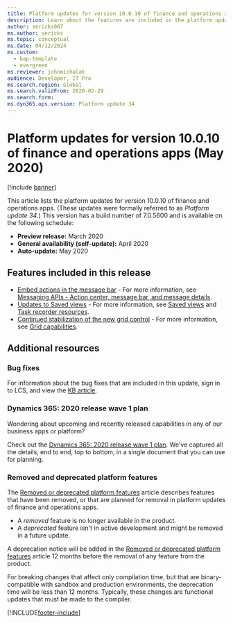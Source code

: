 ```yaml
---
title: Platform updates for version 10.0.10 of finance and operations apps (May 2020)
description: Learn about the features are included in the platform updates for version 10.0.10 of finance and operations apps released in May 2020.
author: sericks007
ms.author: sericks
ms.topic: conceptual
ms.date: 04/12/2024
ms.custom: 
  - bap-template
  - evergreen
ms.reviewer: johnmichalak 
audience: Developer, IT Pro
ms.search.region: Global
ms.search.validFrom: 2020-02-29
ms.search.form:
ms.dyn365.ops.version: Platform update 34
---
```

# Platform updates for version 10.0.10 of finance and operations apps (May 2020)

[!include [banner](../../../finance/includes/banner.md)]

This article lists the platform updates for version 10.0.10 of finance and operations apps. (These updates were formally referred to as *Platform update 34*.) This version has a build number of 7.0.5600 and is available on the following schedule:

- **Preview release:** March 2020
- **General availability (self-update):** April 2020
- **Auto-update:** May 2020

## Features included in this release

- [Embed actions in the message bar](/dynamics365-release-plan/2020wave1/finance-operations-crossapp-capabilities/embed-actions-message-bar) - For more information, see [Messaging APIs - Action center, message bar, and message details](../../dev-itpro/user-interface/messaging-api-center-bar-details.md).
- [Updates to Saved views](/dynamics365-release-plan/2020wave1/finance-operations-crossapp-capabilities/user-productivity--saved-views--phase-2) - For more information, see [Saved views](../../dev-itpro/get-started/saved-views.md) and [Task recorder resources](../../dev-itpro/user-interface/task-recorder.md).
- [Continued stabilization of the new grid control](/dynamics365-release-plan/2020wave1/finance-operations-crossapp-capabilities/user-productivity--new-grid-control--phase-2) - For more information, see [Grid capabilities](../../dev-itpro/get-started/grid-capabilities.md). 


## Additional resources

### Bug fixes

For information about the bug fixes that are included in this update, sign in to LCS, and view the [KB article](https://fix.lcs.dynamics.com/Issue/Details?bugId=424137&dbType=3&qc=bf63d49dcc96e51eb42ac1dd66c6c5e5d7548f1e176f729e324ea3353b9860cb).

### Dynamics 365: 2020 release wave 1 plan

Wondering about upcoming and recently released capabilities in any of our business apps or platform?

Check out the [Dynamics 365: 2020 release wave 1 plan](/dynamics365-release-plan/2020wave1/index). We've captured all the details, end to end, top to bottom, in a single document that you can use for planning.

### Removed and deprecated platform features

The [Removed or deprecated platform features](removed-deprecated-features-platform-updates.md) article describes features that have been removed, or that are planned for removal in platform updates of finance and operations apps.

- A *removed* feature is no longer available in the product.
- A *deprecated* feature isn't in active development and might be removed in a future update.

A deprecation notice will be added in the [Removed or deprecated platform features](removed-deprecated-features-platform-updates.md) article 12 months before the removal of any feature from the product.

For breaking changes that affect only compilation time, but that are binary-compatible with sandbox and production environments, the deprecation time will be less than 12 months. Typically, these changes are functional updates that must be made to the compiler.


[!INCLUDE[footer-include](../../../includes/footer-banner.md)]

